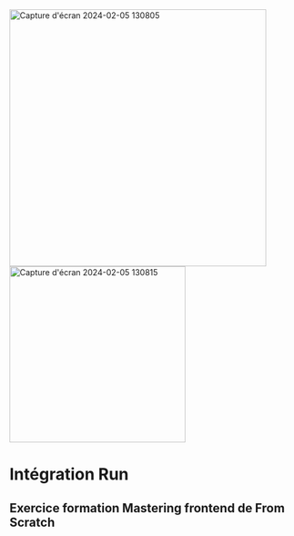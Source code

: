 <img width="451" alt="Capture d'écran 2024-02-05 130805" src="https://github.com/NicolasM-83200/Integration-Run/assets/130040163/1a5b589c-19a6-4f69-b86d-fb44069d60d1">
<img width="309" alt="Capture d'écran 2024-02-05 130815" src="https://github.com/NicolasM-83200/Integration-Run/assets/130040163/477660fe-241b-488f-a830-96557396ed5b">

# Intégration Run
## Exercice formation Mastering frontend de From Scratch
